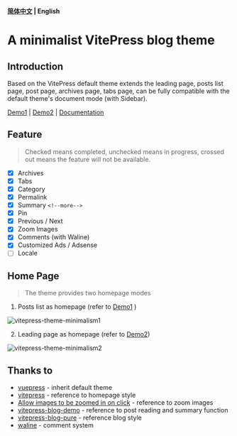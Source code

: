**[简体中文](/README.md) | English**

# A minimalist VitePress blog theme

## Introduction

Based on the VitePress default theme extends the leading page, posts list page, post page, archives page, tabs page, can be fully compatible with the default theme's document mode (with Sidebar).

[Demo1](https://zhichao.org) | [Demo2](https://vitepress.tsx.us.kg) | [Documentation](https://zhichao.org/en/posts/minimalism.html)

## Feature 

> Checked means completed, unchecked means in progress, crossed out means the feature will not be available.

- [x] Archives
- [x] Tabs
- [x] Category
- [x] Permalink
- [x] Summary `<!--more-->`
- [x] Pin
- [x] Previous / Next
- [x] Zoom Images
- [x] Comments (with Waline)
- [x] Customized Ads / Adsense
- [ ] Locale

## Home Page

> The theme provides two homepage modes

1. Posts list as homepage (refer to [Demo1](https://zhichao.org) )

![vitepress-theme-minimalism1](https://minio.zhichao.org/images/vitepress-theme-minimalism1.webp)

2. Leading page as homepage (refer to [Demo2](https://vitepress.tsx.us.kg))

![vitepress-theme-minimalism2](https://minio.zhichao.org/images/vitepress-theme-minimalism2.webp)

## Thanks to

- [vuepress](https://github.com/vuejs/vitepress) - inherit default theme
- [vitepress](https://github.com/vuejs/vuepress) - reference to homepage style
- [Allow images to be zoomed in on click](https://github.com/vuejs/vitepress/issues/854) - reference to zoom images
- [vitepress-blog-demo](https://github.com/brc-dd/vitepress-blog-demo) - reference to post reading and summary function
- [vitepress-blog-pure](https://github.com/airene/vitepress-blog-pure) - reference blog style
- [waline](https://github.com/walinejs/waline) - comment system